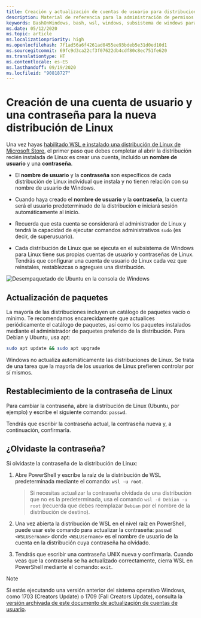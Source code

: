 ```yaml
---
title: Creación y actualización de cuentas de usuario para distribuciones de Linux
description: Material de referencia para la administración de permisos y cuentas de usuario con el subsistema de Windows para Linux.
keywords: BashOnWindows, bash, wsl, windows, subsistema de windows para linux, subsistemawindows, ubuntu, cuentas de usuario
ms.date: 05/12/2020
ms.topic: article
ms.localizationpriority: high
ms.openlocfilehash: 7f1ad56a6f4261ad0455ee93bdeb5e31d0ed10d1
ms.sourcegitcommit: 69fc9d3ca22cf3f07622db4cdf80c8ec751fe620
ms.translationtype: HT
ms.contentlocale: es-ES
ms.lasthandoff: 09/19/2020
ms.locfileid: "90818727"
---
```

# <a name="create-a-user-account-and-password-for-your-new-linux-distribution"></a>Creación de una cuenta de usuario y una contraseña para la nueva distribución de Linux

Una vez hayas [habilitado WSL e instalado una distribución de Linux de Microsoft Store](./install-win10.md), el primer paso que debes completar al abrir la distribución recién instalada de Linux es crear una cuenta, incluido un **nombre de usuario** y una **contraseña**.

- El **nombre de usuario** y la **contraseña** son específicos de cada distribución de Linux individual que instala y no tienen relación con su nombre de usuario de Windows.

- Cuando haya creado el **nombre de usuario** y la **contraseña**, la cuenta será el usuario predeterminado de la distribución e iniciará sesión automáticamente al inicio.

- Recuerda que esta cuenta se considerará el administrador de Linux y tendrá la capacidad de ejecutar comandos administrativos `sudo` (es decir, de superusuario).

- Cada distribución de Linux que se ejecuta en el subsistema de Windows para Linux tiene sus propias cuentas de usuario y contraseñas de Linux.  Tendrás que configurar una cuenta de usuario de Linux cada vez que reinstales, restablezcas o agregues una distribución.

![Desempaquetado de Ubuntu en la consola de Windows](media/UbuntuInstall.png)

## <a name="update-and-upgrade-packages"></a>Actualización de paquetes

La mayoría de las distribuciones incluyen un catálogo de paquetes vacío o mínimo. Te recomendamos encarecidamente que actualices periódicamente el catálogo de paquetes, así como los paquetes instalados mediante el administrador de paquetes preferido de la distribución. Para Debian y Ubuntu, usa apt:

```bash
sudo apt update && sudo apt upgrade
```

Windows no actualiza automáticamente las distribuciones de Linux. Se trata de una tarea que la mayoría de los usuarios de Linux prefieren controlar por sí mismos.

## <a name="reset-your-linux-password"></a>Restablecimiento de la contraseña de Linux

Para cambiar la contraseña, abre la distribución de Linux (Ubuntu, por ejemplo) y escribe el siguiente comando: `passwd`.

Tendrás que escribir la contraseña actual, la contraseña nueva y, a continuación, confirmarla.

## <a name="forgot-your-password"></a>¿Olvidaste la contraseña?

Si olvidaste la contraseña de la distribución de Linux:

1. Abre PowerShell y escribe la raíz de la distribución de WSL predeterminada mediante el comando: `wsl -u root`.

    > Si necesitas actualizar la contraseña olvidada de una distribución que no es la predeterminada, usa el comando `wsl -d Debian -u root` (recuerda que debes reemplazar `Debian` por el nombre de la distribución de destino).

2. Una vez abierta la distribución de WSL en el nivel raíz en PowerShell, puede usar este comando para actualizar la contraseña: `passwd <WSLUsername>` donde `<WSLUsername>` es el nombre de usuario de la cuenta en la distribución cuya contraseña ha olvidado.

3. Tendrás que escribir una contraseña UNIX nueva y confirmarla. Cuando veas que la contraseña se ha actualizado correctamente, cierra WSL en PowerShell mediante el comando: `exit`.

> [!NOTE]
> Si estás ejecutando una versión anterior del sistema operativo Windows, como 1703 (Creators Update) o 1709 (Fall Creators Update), consulta la [versión archivada de este documento de actualización de cuentas de usuario](./user-support-archived.md).
